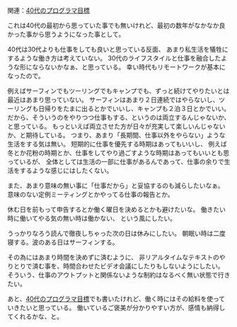 関連：[40代のプログラマ目標](40%E4%BB%A3%E3%81%AE%E3%83%97%E3%83%AD%E3%82%B0%E3%83%A9%E3%83%9E%E7%9B%AE%E6%A8%99)

これは40代の最初から思っていた事でも無いけれど、最初の数年がなかなか良かった事から思うようになった事として。

40代は30代よりも仕事をしても良いと思っている反面、
あまり私生活を犠牲にするような働き方は考えていない。
30代のライフスタイルと仕事を融合したような形にならないかなぁ、と思っている。
幸い時代もリモートワークが基本になったので。

例えばサーフィンでもツーリングでもキャンプでも、ずっと続けてやりたいとは最近はあまり思っていない。
サーフィンはあまり２日連続ではやらないし、ツーリングも日帰りをたまに出るとかでいいし、キャンプも２泊３日とかでいい。
だから、そういうのをやりつつ仕事もする、というのは両立するんじゃないか、と思っている。
もっといえば両立させた方が日々が充実して楽しいんじゃないか、と期待している。
つまり、あまり「長期間、仕事以外をやらない」ような生活をする気は無い。
短期的に仕事を優先する時期はあってもいいし、
例えば冬とか花粉の時期とか、仕事をしてやり過ごすような時期はあってもいいとも思っているが、
全体としては生活の一部に仕事があるんであって、仕事の余りで生活をするような感じにはしたくない。

また、あまり意味の無い事に「仕事だから」と妥協するのも減らしたいなぁ。
意味のない定例ミーティングとかやってる仕事の報告とか。

休む日を前もって申告するとか働く曜日を決めるとかも避けたいな。
働きたい時に働いてやる気の無い時は働かない、
という風にしたい。

うっかりなろう読んで徹夜しちゃった次の日は休みにしたい。
朝眠い時は二度寝する。波のある日はサーフィンする。

その為にはあまり時間を決めずに済むように、
非リアルタイムなテキストのやりとりで済む事を、時間合わせたビデオ会議にしたりもしないようにしたい。
そういう、仕事のアウトプットと関係ないような制約はなるべく無い状態で行きたい。

あと、[40代のプログラマ目標](40%E4%BB%A3%E3%81%AE%E3%83%97%E3%83%AD%E3%82%B0%E3%83%A9%E3%83%9E%E7%9B%AE%E6%A8%99)でも書いたけれど、働く時にはその給料を使っていきたいと思っている。
働いているご褒美が分かりやすい方が、感情も納得してくれるかな、と。